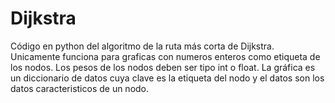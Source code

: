 # Dijkstra
Código en python del algoritmo de la ruta más corta de Dijkstra.
Unicamente funciona para graficas con numeros enteros como etiqueta de los nodos.
Los pesos de los nodos deben ser tipo int o float.
La gráfica es un diccionario de datos cuya clave es la etiqueta del nodo y el datos son los datos caracteristicos de un nodo.
